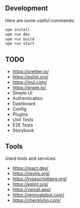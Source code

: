 ## Development

Here are some useful commands:

```bash
npm install
npm run dev
npm run build
npm run start
```

## TODO

- https://prettier.io/
- https://eslint.org/
- https://mui.com/
- https://pnpm.io/
- Simple UI
- Authentication
- Dashboard
- Config
- Plugins
- Unit Tests
- E2E Tests
- Storybook

## Tools

Used tools and services:

- https://react.dev/
- https://nextjs.org/
- https://typescriptlang.org/
- https://eslint.org/
- https://vercel.app/
- https://renovatebot.com/
- https://checklyhq.com/
